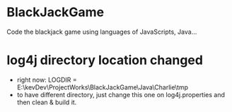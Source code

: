 # BlackJackGame
Code the blackjack game using languages of JavaScripts, Java...

# log4j directory location changed 
- right now: LOGDIR = E:\\kevDev\\ProjectWorks\\BlackJackGame\\Java\\Charlie\\tmp
- to have different directory, just change this one on log4j.properties and then clean & build it.
